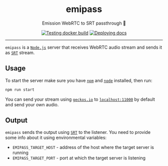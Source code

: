 <h1 align="center">emipass</h1>

<div align="center">

Emission WebRTC to SRT passthrough 💨

[![Testing docker build](https://github.com/radio-aktywne/emipass/actions/workflows/docker-build.yml/badge.svg)](https://github.com/radio-aktywne/emipass/actions/workflows/docker-build.yml)
[![Deploying docs](https://github.com/radio-aktywne/emipass/actions/workflows/docs.yml/badge.svg)](https://github.com/radio-aktywne/emipass/actions/workflows/docs.yml)

</div>

---

`emipass` is a [`Node.js`](https://nodejs.org) server that receives WebRTC audio
stream and sends it
as [`SRT`](https://www.haivision.com/products/srt-secure-reliable-transport)
stream.

## Usage

To start the server make sure you have [`npm`](https://www.npmjs.com)
and [`node`](https://nodejs.org) installed, then run:

```sh
npm run start
```

You can send your stream using [`geckos.io`](https://geckosio.github.io)
to [`localhost:11000`](localhost:11000) by default and send your own audio.

## Output

`emipass` sends the output
using [`SRT`](https://www.haivision.com/products/srt-secure-reliable-transport/)
to the listener. You need to provide some info about it using environmental
variables:

- `EMIPASS_TARGET_HOST` - address of the host where the target server is running
- `EMIPASS_TARGET_PORT` - port at which the target server is listening
